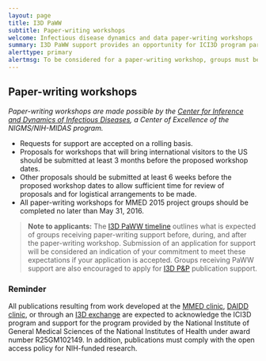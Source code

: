 ```yaml
---
layout: page
title: I3D PaWW
subtitle: Paper-writing workshops
welcome: Infectious disease dynamics and data paper-writing workshops
summary: I3D PaWW support provides an opportunity for ICI3D program participants to share their research through peer-reviewed publications and presentation at scientific conferences.
alerttype: primary
alertmsg: To be considered for a paper-writing workshop, groups must be nominated by the ICI3D faculty. Application instructions are included in the letter of nomination sent to nominated groups.
---
```


## Paper-writing workshops

_Paper-writing workshops are made possible by the [Center for Inference and Dynamics of Infectious Diseases](http://www.cidid.org/), a Center of Excellence of the NIGMS/NIH-MIDAS program._  

- Requests for support are accepted on a rolling basis.  
- Proposals for workshops that will bring international visitors to the US should be submitted at least 3 months before the proposed workshop dates.  
- Other proposals should be submitted at least 6 weeks before the proposed workshop dates to allow sufficient time for review of proposals and for logistical arrangements to be made.
- All paper-writing workshops for MMED 2015 project groups should be completed no later than May 31, 2016.

> **Note to applicants:** The [I3D PaWW timeline](./timeline) outlines what is expected of groups receiving paper-writing support before, during, and after the paper-writing workshop.  Submission of an application for support will be considered an indication of your commitment to meet these expectations if your application is accepted. Groups receiving PaWW support are also encouraged to apply for [I3D P&P](../p_and_p) publication support.

### Reminder

All publications resulting from work developed at the [MMED clinic](../mmed), [DAIDD clinic](../daidd), or through an [I3D exchange](../i3d) are expected to acknowledge the ICI3D program and support for the program provided by the National Institute of General Medical Sciences of the National Institutes of Health under award number R25GM102149. In addition, publications must comply with the open access policy for NIH-funded research.
